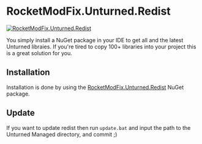 # RocketModFix.Unturned.Redist

[![RocketModFix.Unturned.Redist][badge_RocketModFix.Unturned.Redist]][nuget_package_RocketModFix.Unturned.Redist]

You simply install a NuGet package in your IDE to get all and the latest Unturned libraies. If you're tired to copy 100+ libraries into your project this is a great solution for you.

## Installation

Installation is done by using the [RocketModFix.Unturned.Redist][nuget_package_RocketModFix.Unturned.Redist] NuGet package.

[nuget_package_RocketModFix.Unturned.Redist]: https://www.nuget.org/packages/RocketModFix.Unturned.Redist
[badge_RocketModFix.Unturned.Redist]: https://img.shields.io/nuget/v/RocketModFix.Unturned.Redist?label=RocketModFix.Unturned.Redist&link=https%3A%2F%2Fwww.nuget.org%2Fpackages%2FRocketModFix.Unturned.Redist

## Update

If you want to update redist then run `update.bat` and input the path to the Unturned Managed directory, and commit ;)